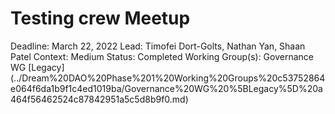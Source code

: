 # Testing crew Meetup

Deadline: March 22, 2022
Lead: Timofei Dort-Golts, Nathan Yan, Shaan Patel
Context: Medium
Status: Completed
Working Group(s): Governance WG [Legacy] (../Dream%20DAO%20Phase%201%20Working%20Groups%20c53752864e064f6da1b9f1c4ed1019ba/Governance%20WG%20%5BLegacy%5D%20a464f56462524c87842951a5c5d8b9f0.md)